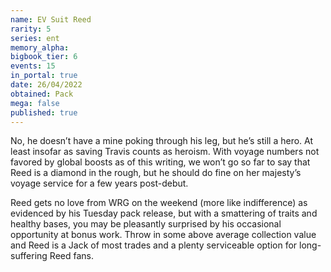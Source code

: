 ```yaml
---
name: EV Suit Reed
rarity: 5
series: ent
memory_alpha:
bigbook_tier: 6
events: 15
in_portal: true
date: 26/04/2022
obtained: Pack
mega: false
published: true
---
```


No, he doesn’t have a mine poking through his leg, but he’s still a hero. At least insofar as saving Travis counts as heroism. With voyage numbers not favored by global boosts as of this writing, we won’t go so far to say that Reed is a diamond in the rough, but he should do fine on her majesty’s voyage service for a few years post-debut.

Reed gets no love from WRG on the weekend (more like indifference) as evidenced by his Tuesday pack release, but with a smattering of traits and healthy bases, you may be pleasantly surprised by his occasional opportunity at bonus work. Throw in some above average collection value and Reed is a Jack of most trades and a plenty serviceable option for long-suffering Reed fans.
